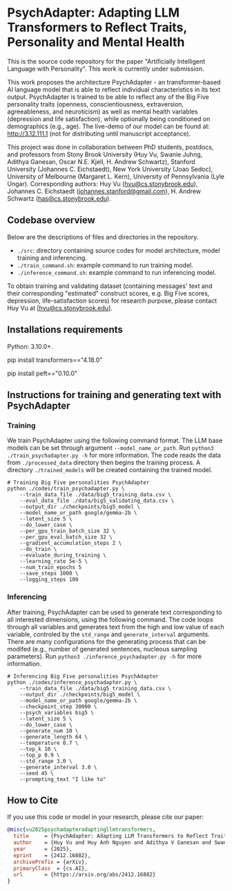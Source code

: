 # PsychAdapter: Adapting LLM Transformers to Reflect Traits, Personality and Mental Health
This is the source code repository for the paper "Artificially Intelligent Language with Personality". This work is currently under submission.

This work proposes the architecture PsychAdapter - an transformer-based AI language model that is able to reflect individual characteristics in its text output. PsychAdapter is trained to be able to reflect any of the Big Five personality traits (openness, conscientiousness, extraversion, agreeableness, and neuroticism) as well as mental health variables (depression and life satisfaction), while optionally being conditioned on demographics (e.g., age). The live-demo of our model can be found at: http://3.12.111.1 (not for distributing until manuscript acceptance). 

This project was done in collaboration between PhD students, postdocs, and professors from Stony Brook University (Huy Vu, Swanie Juhng, Adithya Ganesan, Oscar N.E. Kjell, H. Andrew Schwartz), Stanford University (Johannes C. Eichstaedt), New York University (Joao Sedoc), University of Melbourne (Margaret L. Kern), University of Pennsylvania (Lyle Ungar). Corresponding authors: Huy Vu (hvu@cs.stonybrook.edu), Johannes C. Eichstaedt (johannes.stanford@gmail.com), H. Andrew Schwartz (has@cs.stonybrook.edu).

## Codebase overview
Below are the descriptions of files and directories in the repository.
* `./src`: directory containing source codes for model architecture, model training and inferencing.
* `./train_command.sh`: example command to run training model.
* `./inference_command.sh`: example command to run inferencing model.
  
To obtain training and validating dataset (containing messages' text and their corresponding "estimated" construct scores, e.g. Big Five scores, depression, life-satisfaction scores) for research purpose, please contact Huy Vu at [hvu@cs.stonybrook.edu].


## Installations requirements
Python: 3.10.0+.

pip install transformers=="4.18.0"

pip install peft=="0.10.0"

## Instructions for training and generating text with PsychAdapter

### Training
We train PsychAdapter using the following command format. The LLM base models can be set through argument `--model_name_or_path`. Run `python3 ./train_psychadapter.py -h` for more information. The code reads the data from `./processed_data` directory then begins the training process. A directory `./trained_models` will be created containing the trained model.
```
# Training Big Five personalities PsychAdapter
python ./codes/train_psychadapter.py \
	--train_data_file ./data/big5_training_data.csv \
	--eval_data_file ./data/big5_validating_data.csv \
	--output_dir ./checkpoints/big5_model \
	--model_name_or_path google/gemma-2b \
	--latent_size 5 \
	--do_lower_case \
	--per_gpu_train_batch_size 32 \
	--per_gpu_eval_batch_size 32 \
	--gradient_accumulation_steps 2 \
	--do_train \
	--evaluate_during_training \
	--learning_rate 5e-5 \
	--num_train_epochs 5
	--save_steps 1000 \
	--logging_steps 100
```

### Inferencing
After training, PsychAdapter can be used to generate text corresponding to all interested dimensions, using the following command. The code loops through all variables and generates text from the high and low value of each variable, controled by the `std_range` and `generate_interval` arguments. There are many configurations for the generating process that can be modifed (e.g., number of generated sentences, nucleous sampling parameters). Run `python3 ./inference_psychadapter.py -h` for more information.
```
# Inferencing Big Five personalities PsychAdapter
python ./codes/inference_psychadapter.py \
	--train_data_file ./data/big5_training_data.csv \
	--output_dir ./checkpoints/big5_model \
	--model_name_or_path google/gemma-2b \
	--checkpoint_step 30000 \
	--psych_variables big5 \
	--latent_size 5 \
	--do_lower_case \
	--generate_num 10 \
	--generate_length 64 \
	--temperature 0.7 \
	--top_k 10 \
	--top_p 0.9 \
	--std_range 3.0 \
	--generate_interval 3.0 \
	--seed 45 \
	--prompting_text "I like to"
```

## How to Cite

If you use this code or model in your research, please cite our paper:

```bibtex
@misc{vu2025psychadapteradaptingllmtransformers,
  title     = {PsychAdapter: Adapting LLM Transformers to Reflect Traits, Personality and Mental Health},
  author    = {Huy Vu and Huy Anh Nguyen and Adithya V Ganesan and Swanie Juhng and Oscar N. E. Kjell and Joao Sedoc and Margaret L. Kern and Ryan L. Boyd and Lyle Ungar and H. Andrew Schwartz and Johannes C. Eichstaedt},
  year      = {2025},
  eprint    = {2412.16882},
  archivePrefix = {arXiv},
  primaryClass  = {cs.AI},
  url       = {https://arxiv.org/abs/2412.16882}
}

